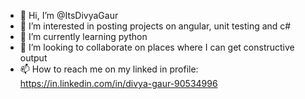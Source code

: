 - 👋 Hi, I’m @ItsDivyaGaur
- 👀 I’m interested in posting projects on angular, unit testing and c# 
- 🌱 I’m currently learning python
- 💞️ I’m looking to collaborate on places where I can get constructive output
- 📫 How to reach me on my linked in profile: https://in.linkedin.com/in/divya-gaur-90534996

<!---
ItsDivyaGaur/ItsDivyaGaur is a ✨ special ✨ repository because its `README.md` (this file) appears on your GitHub profile.
You can click the Preview link to take a look at your changes.
--->
